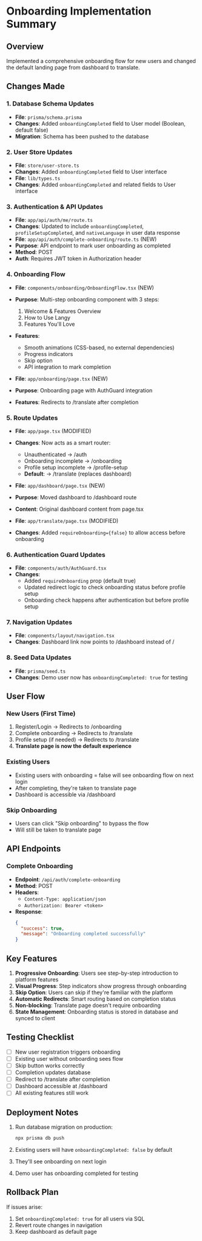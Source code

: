 # Onboarding Implementation Summary

## Overview

Implemented a comprehensive onboarding flow for new users and changed the default landing page from dashboard to translate.

## Changes Made

### 1. Database Schema Updates

- **File**: `prisma/schema.prisma`
- **Changes**: Added `onboardingCompleted` field to User model (Boolean, default false)
- **Migration**: Schema has been pushed to the database

### 2. User Store Updates

- **File**: `store/user-store.ts`
- **Changes**: Added `onboardingCompleted` field to User interface
- **File**: `lib/types.ts`
- **Changes**: Added `onboardingCompleted` and related fields to User interface

### 3. Authentication & API Updates

- **File**: `app/api/auth/me/route.ts`
- **Changes**: Updated to include `onboardingCompleted`, `profileSetupCompleted`, and `nativeLanguage` in user data response
- **File**: `app/api/auth/complete-onboarding/route.ts` (NEW)
- **Purpose**: API endpoint to mark user onboarding as completed
- **Method**: POST
- **Auth**: Requires JWT token in Authorization header

### 4. Onboarding Flow

- **File**: `components/onboarding/OnboardingFlow.tsx` (NEW)
- **Purpose**: Multi-step onboarding component with 3 steps:
  1. Welcome & Features Overview
  2. How to Use Langy
  3. Features You'll Love
- **Features**:

  - Smooth animations (CSS-based, no external dependencies)
  - Progress indicators
  - Skip option
  - API integration to mark completion

- **File**: `app/onboarding/page.tsx` (NEW)
- **Purpose**: Onboarding page with AuthGuard integration
- **Features**: Redirects to /translate after completion

### 5. Route Updates

- **File**: `app/page.tsx` (MODIFIED)
- **Changes**: Now acts as a smart router:

  - Unauthenticated → /auth
  - Onboarding incomplete → /onboarding
  - Profile setup incomplete → /profile-setup
  - **Default**: → /translate (replaces dashboard)

- **File**: `app/dashboard/page.tsx` (NEW)
- **Purpose**: Moved dashboard to /dashboard route
- **Content**: Original dashboard content from page.tsx

- **File**: `app/translate/page.tsx` (MODIFIED)
- **Changes**: Added `requireOnboarding={false}` to allow access before onboarding

### 6. Authentication Guard Updates

- **File**: `components/auth/AuthGuard.tsx`
- **Changes**:
  - Added `requireOnboarding` prop (default true)
  - Updated redirect logic to check onboarding status before profile setup
  - Onboarding check happens after authentication but before profile setup

### 7. Navigation Updates

- **File**: `components/layout/navigation.tsx`
- **Changes**: Dashboard link now points to /dashboard instead of /

### 8. Seed Data Updates

- **File**: `prisma/seed.ts`
- **Changes**: Demo user now has `onboardingCompleted: true` for testing

## User Flow

### New Users (First Time)

1. Register/Login → Redirects to /onboarding
2. Complete onboarding → Redirects to /translate
3. Profile setup (if needed) → Redirects to /translate
4. **Translate page is now the default experience**

### Existing Users

- Existing users with onboarding = false will see onboarding flow on next login
- After completing, they're taken to translate page
- Dashboard is accessible via /dashboard

### Skip Onboarding

- Users can click "Skip onboarding" to bypass the flow
- Will still be taken to translate page

## API Endpoints

### Complete Onboarding

- **Endpoint**: `/api/auth/complete-onboarding`
- **Method**: POST
- **Headers**:
  - `Content-Type: application/json`
  - `Authorization: Bearer <token>`
- **Response**:
  ```json
  {
    "success": true,
    "message": "Onboarding completed successfully"
  }
  ```

## Key Features

1. **Progressive Onboarding**: Users see step-by-step introduction to platform features
2. **Visual Progress**: Step indicators show progress through onboarding
3. **Skip Option**: Users can skip if they're familiar with the platform
4. **Automatic Redirects**: Smart routing based on completion status
5. **Non-blocking**: Translate page doesn't require onboarding
6. **State Management**: Onboarding status is stored in database and synced to client

## Testing Checklist

- [ ] New user registration triggers onboarding
- [ ] Existing user without onboarding sees flow
- [ ] Skip button works correctly
- [ ] Completion updates database
- [ ] Redirect to /translate after completion
- [ ] Dashboard accessible at /dashboard
- [ ] All existing features still work

## Deployment Notes

1. Run database migration on production:

   ```bash
   npx prisma db push
   ```

2. Existing users will have `onboardingCompleted: false` by default
3. They'll see onboarding on next login
4. Demo user has onboarding completed for testing

## Rollback Plan

If issues arise:

1. Set `onboardingCompleted: true` for all users via SQL
2. Revert route changes in navigation
3. Keep dashboard as default page
